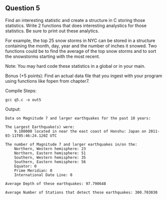 ## Question 5

Find an interesting statistic and create a structure in C storing those statistics. Write 2 functions that does interesting analystics for those statistics. Be sure to print out these analytics.

For example, the top 25 snow storms in NYC can be stored in a structure containing the month, day, year and the number of inches it snowed. Two functions could be to find the average of the top snow storms and to sort the snowstorms starting with the most recent.

Note: You may hard code these statistics in a global or in your main.

Bonus (+5 points): Find an actual data file that you ingest with your program using functions like fopen from chapter7.

Compile Steps:

	gcc q5.c -o out5

Output:

	Data on Magnitude 7 and larger earthquakes for the past 10 years: 
	
	The Largest Earthquake(s) were: 
		9.100000 located in near the east coast of Honshu: Japan on 2011-03-11T05:46:24.120Z UTC
	
	The number of Magnitude 7 and larger earthquakes in/on the: 
		Northern, Western hemisphere: 23
		Northern, Eastern hemisphere: 51
		Southern, Western hemisphere: 35
		Southern, Eastern hemisphere: 56
		Equator: 0
		Prime Meridian: 0
		International Date Line: 0
	
	Average Depth of these earthquakes: 97.790648
	
	Average Number of Stations that detect these earthquakes: 300.703030



